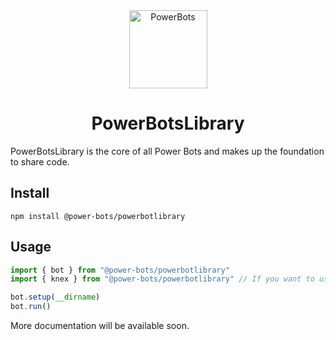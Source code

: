 <div align="center">
	<img width="125" alt="PowerBots" src="https://github.com/user-attachments/assets/0c231b99-1dbc-4a5e-b748-ca6da49c59df" />
	<h1>PowerBotsLibrary</h1>
</div>
PowerBotsLibrary is the core of all Power Bots and makes up the foundation to share code.

## Install
```
npm install @power-bots/powerbotlibrary
```

## Usage
```typescript
import { bot } from "@power-bots/powerbotlibrary"
import { knex } from "@power-bots/powerbotlibrary" // If you want to use database

bot.setup(__dirname)
bot.run()
```


More documentation will be available soon.
